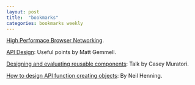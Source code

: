 ```yaml
---
layout: post
title:  "bookmarks"
categories: bookmarks weekly
---
```

[High Performace Browser Networking](http://chimera.labs.oreilly.com/books/1230000000545/index.html).

[API Design](http://mattgemmell.com/api-design/): Useful points by Matt Gemmell.

[Designing and evaluating reusable components](http://mollyrocket.com/casey/stream_0028.html): Talk by Casey Muratori.

[How to design API function creating objects](http://sheredom.wordpress.com/2014/08/10/how-to-design-api-function-that-creates-something/): By Neil Henning.